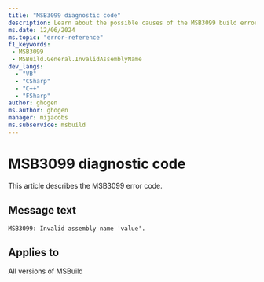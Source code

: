 ```yaml
---
title: "MSB3099 diagnostic code"
description: Learn about the possible causes of the MSB3099 build error, and get troubleshooting tips.
ms.date: 12/06/2024
ms.topic: "error-reference"
f1_keywords:
 - MSB3099
 - MSBuild.General.InvalidAssemblyName
dev_langs:
  - "VB"
  - "CSharp"
  - "C++"
  - "FSharp"
author: ghogen
ms.author: ghogen
manager: mijacobs
ms.subservice: msbuild
---
```


# MSB3099 diagnostic code

<!-- :::ErrorDefinitionDescription::: -->
<!-- :::editable-content name="introDescription"::: -->
This article describes the MSB3099 error code.
<!-- :::editable-content-end::: -->

## Message text

`MSB3099: Invalid assembly name 'value'.`

<!-- :::editable-content name="postOutputDescription"::: -->
<!--
{StrBegin="MSB3099: "}UE: This message is shown when RegisterAssembly or UnregisterAssembly is passed an assembly with an invalid filename. "{0}" is the name of the file, and "{1}" is a message explaining the problem. LOCALIZATION: "{1}" is a localized message.
-->
<!-- :::editable-content-end::: -->
<!-- :::ErrorDefinitionDescription-end::: -->

## Applies to

All versions of MSBuild
